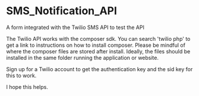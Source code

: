 # SMS_Notification_API
A form integrated with the Twilio SMS API to test the API

The Twilio API works with the composer sdk. You can search 'twilio php' to get a link to instructions on how to install composer.
Please be mindful of where the composer files are stored after install. Ideally, the files should be installed in the same folder running the
application or website.

Sign up for a Twilio account to get the authentication key and the sid key for this to work.

I hope this helps.
